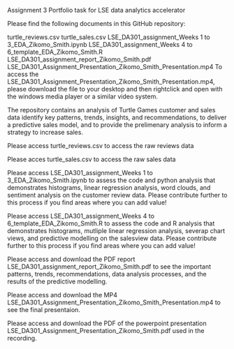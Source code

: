 Assignment 3 Portfolio task for LSE data analytics accelerator

Please find the following documents in this GitHub repository:

turtle_reviews.csv
turtle_sales.csv
LSE_DA301_assignment_Weeks 1 to 3_EDA_Zikomo_Smith.ipynb
LSE_DA301_assignment_Weeks 4 to 6_template_EDA_Zikomo_Smith.R
LSE_DA301_assignment_report_Zikomo_Smith.pdf
LSE_DA301_Assignment_Presentation_Zikomo_Smith_Presentation.mp4
To access the LSE_DA301_Assignment_Presentation_Zikomo_Smith_Presentation.mp4, please download the file to your desktop and then rightclick and open with the windows media player or a similar video system.

The repository contains an analysis of Turtle Games customer and sales data identify key patterns, trends, insights, and recommendations, to deliver a predictive sales model, and to provide the prelimenary analysis to inform a strategy to increase sales.

Please access turtle_reviews.csv to access the raw reviews data

Please acces turtle_sales.csv to access the raw sales data

Please access LSE_DA301_assignment_Weeks 1 to 3_EDA_Zikomo_Smith.ipynb to assess the code and python analysis that demonstrates histograms, linear regression analysis, word clouds, and sentiment analysis on the customer review data. Please contribute further to this process if you find areas where you can add value!

Please access LSE_DA301_assignment_Weeks 4 to 6_template_EDA_Zikomo_Smith.R to assess the code and R analysis that demonstrates histograms, mutliple linear regression analysis, severap chart views, and predictive modelling on the salesview data. Please contribute further to this process if you find areas where you can add value!

Please access and download the PDF report LSE_DA301_assignment_report_Zikomo_Smith.pdf to see the important patterns, trends, recommendations, data analysis processes, and the results of the predictive modelling.

Please access and download the MP4 LSE_DA301_Assignment_Presentation_Zikomo_Smith_Presentation.mp4 to see the final presentaion.

Please access and download the PDF of the powerpoint presentation LSE_DA301_Assignment_Presentation_Zikomo_Smith.pdf used in the recording.
